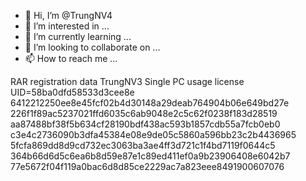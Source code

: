- 👋 Hi, I’m @TrungNV4
- 👀 I’m interested in ...
- 🌱 I’m currently learning ...
- 💞️ I’m looking to collaborate on ...
- 📫 How to reach me ...

<!---
TrungNV4/TrungNV4 is a ✨ special ✨ repository because its `README.md` (this file) appears on your GitHub profile.
You can click the Preview link to take a look at your changes.
--->
RAR registration data
TrungNV3
Single PC usage license
UID=58ba0dfd58533d3cee8e
6412212250ee8e45fcf02b4d30148a29deab764904b06e649bd27e
226f1f89ac5237021ffd6035c6ab9048e2c5c62f0238f183d28519
aa87488bf38f5b634cf28190bdf438ac593b1857cdb55a7fcb0eb0
c3e4c2736090b3dfa45384e08e9de05c5860a596bb23c2b4436965
5fcfa869dd8d9cd732ec3063ba3ae4ff3d721c1f4bd7119f0644c5
364b66d6d5c6ea6b8d59e87e1c89ed411ef0a9b23906408e6042b7
77e5672f04f119a0bac6d8d85ce2229ac7a823eee8491900607076
